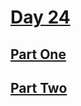 # [Day 24](https://adventofcode.com/2023/day/24)

## [Part One](https://adventofcode.com/2023/day/24#part1)

## [Part Two](https://adventofcode.com/2023/day/24#part2)
